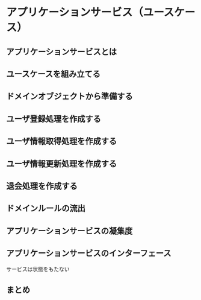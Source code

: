 # アプリケーションサービス（ユースケース）

## アプリケーションサービスとは

## ユースケースを組み立てる

## ドメインオブジェクトから準備する

## ユーザ登録処理を作成する

## ユーザ情報取得処理を作成する

## ユーザ情報更新処理を作成する

## 退会処理を作成する

## ドメインルールの流出

## アプリケーションサービスの凝集度

## アプリケーションサービスのインターフェース

サービスは状態をもたない

## まとめ
